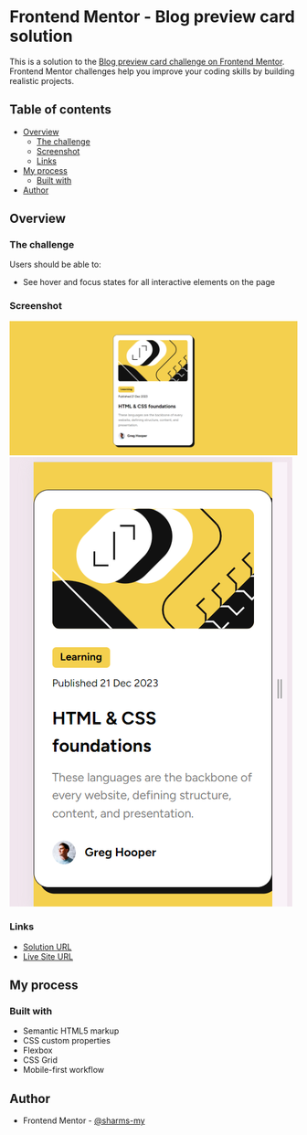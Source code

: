 # Frontend Mentor - Blog preview card solution

This is a solution to the [Blog preview card challenge on Frontend Mentor](https://www.frontendmentor.io/challenges/blog-preview-card-ckPaj01IcS). Frontend Mentor challenges help you improve your coding skills by building realistic projects. 

## Table of contents

- [Overview](#overview)
  - [The challenge](#the-challenge)
  - [Screenshot](#screenshot)
  - [Links](#links)
- [My process](#my-process)
  - [Built with](#built-with)
- [Author](#author)


## Overview

### The challenge

Users should be able to:

- See hover and focus states for all interactive elements on the page

### Screenshot

![Desktop](https://github.com/sharms-my/blog-preview-card/blob/master/screenshots/blog-preview-card-desktop.png)
![mobile](https://github.com/sharms-my/blog-preview-card/blob/master/screenshots/blog-preview-card-mobile.png)


### Links

- [Solution URL](https://www.frontendmentor.io/solutions/blog-preview-card-pure-css-h17IzuInO2)
- [Live Site URL](https://blog-preview-card-sharmsmy.vercel.app/)

## My process

### Built with

- Semantic HTML5 markup
- CSS custom properties
- Flexbox
- CSS Grid
- Mobile-first workflow


## Author

- Frontend Mentor - [@sharms-my](https://www.frontendmentor.io/profile/sharms-my)
